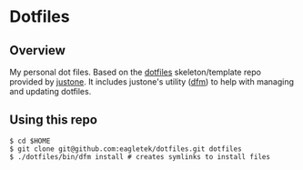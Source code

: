 # Dotfiles

## Overview

My personal dot files. Based on the
[dotfiles](https://github.com/justone/dotfiles) skeleton/template repo
provided by [justone](https://github.com/justone).
It includes justone's utility ([dfm](https://github.com/justone/dfm)) to help
with managing and updating dotfiles.

## Using this repo

    $ cd $HOME
    $ git clone git@github.com:eagletek/dotfiles.git dotfiles
    $ ./dotfiles/bin/dfm install # creates symlinks to install files

